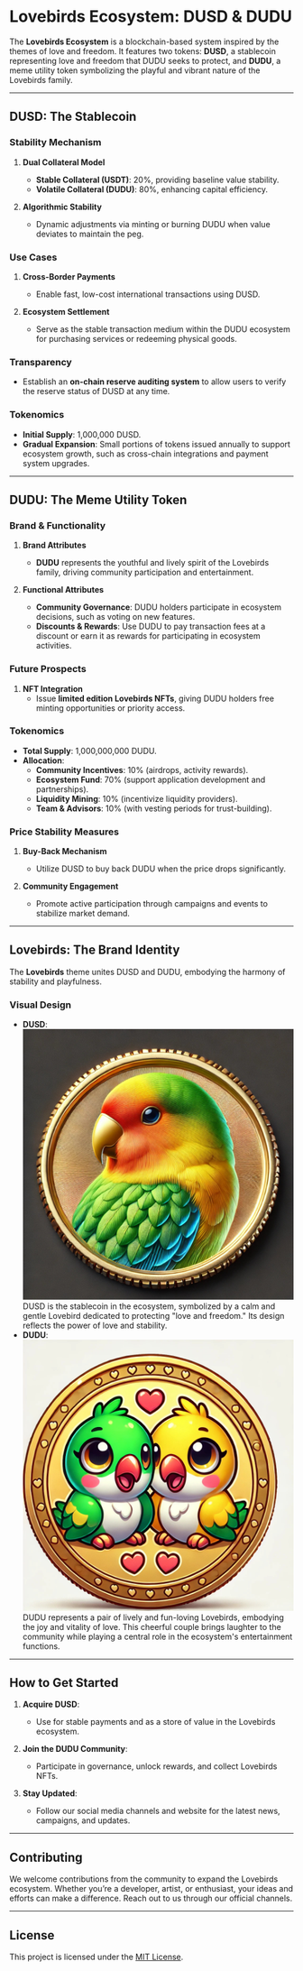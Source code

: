 # Lovebirds Ecosystem: DUSD & DUDU

The **Lovebirds Ecosystem** is a blockchain-based system inspired by the themes of love and freedom. It features two tokens: **DUSD**, a stablecoin representing love and freedom that DUDU seeks to protect, and **DUDU**, a meme utility token symbolizing the playful and vibrant nature of the Lovebirds family.

---

## DUSD: The Stablecoin

### Stability Mechanism

1. **Dual Collateral Model**

   - **Stable Collateral (USDT)**: 20%, providing baseline value stability.
   - **Volatile Collateral (DUDU)**: 80%, enhancing capital efficiency.

2. **Algorithmic Stability**
   - Dynamic adjustments via minting or burning DUDU when value deviates to maintain the peg.

### Use Cases

1. **Cross-Border Payments**

   - Enable fast, low-cost international transactions using DUSD.

2. **Ecosystem Settlement**
   - Serve as the stable transaction medium within the DUDU ecosystem for purchasing services or redeeming physical goods.

### Transparency

- Establish an **on-chain reserve auditing system** to allow users to verify the reserve status of DUSD at any time.

### Tokenomics

- **Initial Supply**: 1,000,000 DUSD.
- **Gradual Expansion**: Small portions of tokens issued annually to support ecosystem growth, such as cross-chain integrations and payment system upgrades.

---

## DUDU: The Meme Utility Token

### Brand & Functionality

1. **Brand Attributes**

   - **DUDU** represents the youthful and lively spirit of the Lovebirds family, driving community participation and entertainment.

2. **Functional Attributes**
   - **Community Governance**: DUDU holders participate in ecosystem decisions, such as voting on new features.
   - **Discounts & Rewards**: Use DUDU to pay transaction fees at a discount or earn it as rewards for participating in ecosystem activities.

### Future Prospects

1. **NFT Integration**
   - Issue **limited edition Lovebirds NFTs**, giving DUDU holders free minting opportunities or priority access.

### Tokenomics

- **Total Supply**: 1,000,000,000 DUDU.
- **Allocation**:
  - **Community Incentives**: 10% (airdrops, activity rewards).
  - **Ecosystem Fund**: 70% (support application development and partnerships).
  - **Liquidity Mining**: 10% (incentivize liquidity providers).
  - **Team & Advisors**: 10% (with vesting periods for trust-building).

### Price Stability Measures

1. **Buy-Back Mechanism**

   - Utilize DUSD to buy back DUDU when the price drops significantly.

2. **Community Engagement**
   - Promote active participation through campaigns and events to stabilize market demand.

---

## Lovebirds: The Brand Identity

The **Lovebirds** theme unites DUSD and DUDU, embodying the harmony of stability and playfulness.

### Visual Design

- **DUSD**: ![DUSD](./dusd-dashboard/public/DUSD.png)  
  DUSD is the stablecoin in the ecosystem, symbolized by a calm and gentle Lovebird dedicated to protecting "love and freedom." Its design reflects the power of love and stability.
- **DUDU**: ![DUDU](./dusd-dashboard/public/Duducoin.png)  
  DUDU represents a pair of lively and fun-loving Lovebirds, embodying the joy and vitality of love. This cheerful couple brings laughter to the community while playing a central role in the ecosystem's entertainment functions.

---

## How to Get Started

1. **Acquire DUSD**:

   - Use for stable payments and as a store of value in the Lovebirds ecosystem.

2. **Join the DUDU Community**:

   - Participate in governance, unlock rewards, and collect Lovebirds NFTs.

3. **Stay Updated**:
   - Follow our social media channels and website for the latest news, campaigns, and updates.

---

## Contributing

We welcome contributions from the community to expand the Lovebirds ecosystem. Whether you’re a developer, artist, or enthusiast, your ideas and efforts can make a difference. Reach out to us through our official channels.

---

## License

This project is licensed under the [MIT License](LICENSE).
